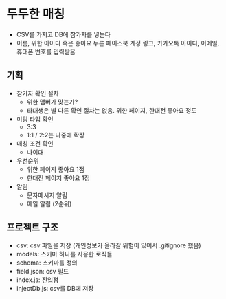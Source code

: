 # 두두한 매칭

- CSV를 가지고 DB에 참가자를 넣는다
- 이름, 위한 아이디 혹은 좋아요 누른 페이스북 계정 링크, 카카오톡 아이디, 이메일, 휴대폰 번호를 입력받음

## 기획

- 참가자 확인 절차
  - 위한 맴버가 맞는가?
  - 타대생은 별 다른 확인 절차는 없음. 위한 페이지, 한대전 좋아요 정도
- 미팅 타입 확인
  - 3:3
  - 1:1 / 2:2는 나중에 확장
- 매칭 조건 확인
  - 나이대
- 우선순위
  - 위한 페이지 좋아요 1점
  - 한대전 페이지 좋아요 1점
- 알림
  - 문자메시지 알림
  - 메일 알림 (2순위)

## 프로젝트 구조

- csv: csv 파일을 저장 (개인정보가 올라갈 위험이 있어서 .gitignore 했음)
- models: 스키마 하나를 사용한 로직들
- schema: 스키마를 정의
- field.json: csv 필드
- index.js: 진입점
- injectDb.js: csv를 DB에 저장